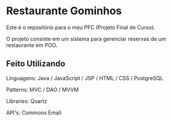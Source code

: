 # Restaurante Gominhos

Este é o repositório para o meu PFC (Projeto Final de Curso).

O projeto consiste em um sistema para gerenciar reservas de um restaurante em POO.

## Feito Utilizando

Linguagens: Java / JavaScript / JSP / HTML / CSS / PostgreSQL

Patterns: MVC / DAO / MVVM

Libraries: Quartz

API's: Commons Email

